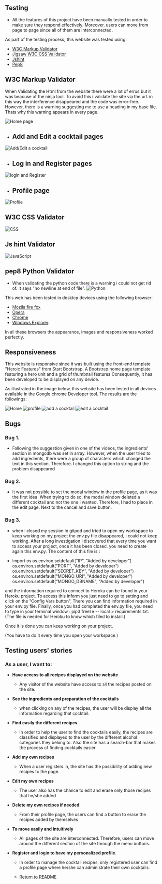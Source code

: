 ## Testing ##

- All the features of this project have been manually tested  in order to make sure they respond effectively. Moreover, users can move from page to page since all of them are interconnected. 


As part of the testing process, this website was tested using:
 - [W3C Markup Validator](https://validator.w3.org/) 
 - [Jigsaw W3C CSS Validator](https://jigsaw.w3.org/css-validator/)
- [Jshint](https://jshint.com/)
- [Pep8](hhttp://pep8online.com/checkresult) 

## W3C Markup Validator

When Validating the Html from the website there were a lot of erros but it was beacuse of the ninja tool. To avoid this i validate the site via the url. in this way the interference disappeared and the code was error-free. However, there is a warning suggesting me to use a heading in my base file. Thats why this warning  appears in every page. 


![Home page](Readme-images/home.PNG)

- ## Add and Edit a cocktail pages ##

![Add/Edit a cocktail](Readme-images/add_cocktail.PNG)


- ## Log in and Register  pages ##

![login and Register](Readme-images/login.PNG)

- ## Profile page ##

![Profile](Readme-images/profile.PNG)



## W3C CSS Validator

![CSS](Readme-images/css.PNG)


## Js hint Validator
![JavaScript](Readme-images/java_script.PNG)

## pep8 Python Validator
- When validating the python code there is a warning i could not get rid of. It says "no newline at end of file".
![Python](Readme-images/python.PNG)


 This web has been tested in desktop devices using the following browser:

 - [Mozila fire fox](https://www.mozilla.org/en-US/firefox/new/)
 - [Opera](https://www.opera.com/)
 - [Chrome](https://www.google.com/chrome/)
 - [Windows Explorer](https://www.microsoft.com/en-us/edge).

 In all these browsers the appearance, images and responsiveness worked perfectly. 

 


 ## Responsiveness ##

 This website is responsive since it was built using the front-end template "Heroic Features"  from Start Bootstrap. A Bootstrap home page template featuring a hero unit and a grid of thumbnail features
 Consequently, it has been developed to  be displayed on any device. 

As illustrated in the image below, this website has been tested in all devices  available in the Google chrome Developer tool. The results are the followings:


![Home](Readme-images/home_register.PNG)
![profile](Readme-images/perfil_login.PNG)
![add a cocktail](Readme-images/add_edit.PNG)
![edit a cocktail](Readme-images/edit_add.PNG)




## Bugs ##

### Bug 1. ###
- Following the suggestion given in one of the videos, the ingredients' section in mongodb was set in array. However, when the user tried to add ingredients, there were a group of characters which changed the text in this section. Therefore. I changed this option to string and the problem disappeared 

### Bug 2. ###
- It was not possible to set the modal window in the profile page, as it was the first idea. When trying to do so, the modal window deleted a different cocktail and not the one I wanted. Therefore, I had to place in the edit page. Next to the cancel and save button.  
### Bug 3. ###
- when i closed my session in gitpod and tried to open my workspace to keep working on my project the env.py file disappeared, i  could not keep working. After a long investigation i discovered that every time you want to access your project, once it has been closed, you need to create again this env.py. The content of this file is :

- Import os
os.environ.setdefault("IP", "Added by developer")
os.environ.setdefault("PORT", "Added by developer")
os.environ.setdefault("SECRET_KEY", "Added by developer")
os.environ.setdefault("MONGO_URI", "Added by developer")
os.environ.setdefault("MONGO_DBNAME", "Added by developer")

and the information required to connect to Heroku can be found in your Heroku project. To access this inform you just need to go to setting and click on the "Config Vars button", There you can find  information required in your env.py file. 
Finally, once you had completed the env.py file, you need to type in your terminal window : pip3 freeze -- local > requirements.txt. (The file is needed for Heroku to know which filed to install.)

Once it is done you can keep working on your project. 

(You have to do it every time you open your workspace.)


## Testing users' stories ##
### As a user, I want to:
- **Have access to all recipes displayed on the website**
  - Any visitor of the website  have access to all the recipes posted on the site.

- **See the ingredients and preparation of the cocktails**
  - when clicking on any of the recipes, the user will be display all the information regarding that cocktail. 
- **Find easily the different recipes**
  - In order to help the user to find the cocktails easily, the recipes are classified and displayed to the user by the different alcohol categories they belong to. Also the site has a search-bar that makes the process of finding cocktails  easier. 
- **Add my own recipes** 
  - When a user registers in, the site has the possibility of adding  new recipes to the page.
- **Edit my own recipes** 
  -  The user also has  the chance to edit and erase only those recipes that he/she added 
- **Delete my own recipes if needed** 
  - From their profile page, the users can find a button to erase the recipes added by themselves
- **To move easily and intuitively**
  - All pages of the site are interconnected. Therefore, users can move around the different section of the site through the menu buttons. 
  
- **Register and login to have my personalized profile.** 
  - In order to manage the cocktail recipes, only registered user can find a profile page where he/she can administrate their own cocktails.  

  - [Return to README](README.md)

  
  
 